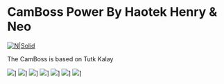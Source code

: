 # CamBoss Power By Haotek Henry & Neo

[![N|Solid](https://lh3.googleusercontent.com/wuD14Z2X7dvv7P0UBeRz5j0cLaMk9KnXivTZ3JdfRi5BEJmYXnLykRY3YCWwBzWrxJIx=w300-rw)](https://play.google.com/store/apps/details?id=tw.haotek.ap.CamBoss&hl=zh_TW)

The CamBoss is based on Tutk Kalay 

 ![](https://lh3.googleusercontent.com/9Wv3SZj0ET7RZ81ArbjuEw6o1Z1jc9HyY4n-uKFjZ1JrSLMtiZI2qK8D-36Ed-0dWAfG=h900-rw)]
  ![](https://lh3.googleusercontent.com/tISHjhtZF-tpsuSb5JBwkEfUo7KuwlRDJBKLCzQD-n0JljrkDhIjY-EHmLt5gYa9BFI=h900-rw)]
 ![](http://a4.mzstatic.com/us/r30/Purple6/v4/d9/ea/fc/d9eafc8a-aa21-4e3e-92a1-b0e0cb70b4ab/screen696x696.jpeg)]
 ![](http://a3.mzstatic.com/us/r30/Purple6/v4/e6/8e/d9/e68ed96e-b0fc-42c6-d449-506e54171573/screen568x568.jpeg)]
![](http://a2.mzstatic.com/us/r30/Purple6/v4/d3/d8/4e/d3d84eb5-a2cf-e012-b9e4-fd3a82cdc9ef/screen696x696.jpeg)]
![](http://a1.mzstatic.com/us/r30/Purple6/v4/97/09/ee/9709ee20-2433-5cde-40d3-9e5b174e9502/screen696x696.jpeg)]
![](http://a5.mzstatic.com/us/r30/Purple20/v4/e1/e8/34/e1e83492-747c-17df-9c3c-9d3fe34e9ae7/screen696x696.jpeg)]

